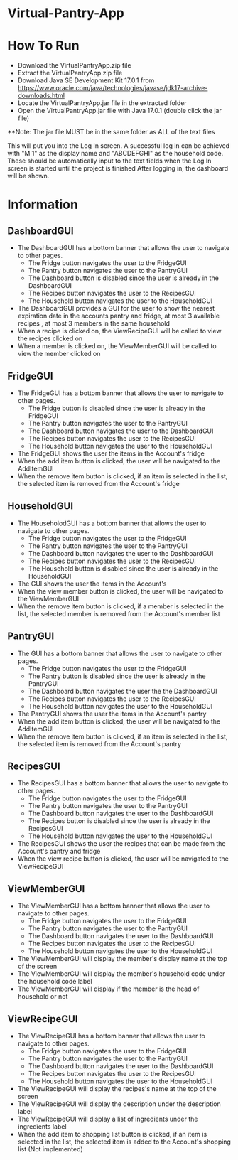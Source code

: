 # Virtual-Pantry-App

# How To Run
  - Download the VirtualPantryApp.zip file
  - Extract the VirtualPantryApp.zip file
  - Download Java SE Development Kit 17.0.1 from https://www.oracle.com/java/technologies/javase/jdk17-archive-downloads.html
  - Locate the VirtualPantryApp.jar file in the extracted folder
  - Open the VirtualPantryApp.jar file with Java 17.0.1 (double click the jar file)

**Note: The jar file MUST be in the same folder as ALL of the text files




This will put you into the Log In screen.
A successful log in can be achieved with "M 1" as the display name
  and "ABCDEFGHI" as the household code. 
These should be automatically input to the text fields when the 
  Log In screen is started until the project is finished
 After logging in, the dashboard will be shown.

# Information
## **DashboardGUI**
   - The DashboardGUI has a bottom banner that allows the user to navigate to other pages.
     - The Fridge button navigates the user to the FridgeGUI
     - The Pantry button navigates the user to the PantryGUI
     - The Dashboard button is disabled since the user is already in the DashboardGUI
     - The Recipes button navigates the user to the RecipesGUI
     - The Household button navigates the user to the HouseholdGUI
   - The DashboardGUI provides a GUI for the user to show the nearest expiration date in the accounts pantry and fridge, at most 3 available recipes , at most 3 members in the same household 
   - When a recipe is clicked on, the ViewRecipeGUI will be called to view the recipes clicked on
   - When a member is clicked on, the ViewMemberGUI will be called to view the member clicked on
    
## **FridgeGUI**
   - The FridgeGUI has a bottom banner that allows the user to navigate to other pages.
       - The Fridge button is disabled since the user is already in the FridgeGUI
       - The Pantry button navigates the user to the PantryGUI
       - The Dashboard button navigates the user to the DashboardGUI
       - The Recipes button navigates the user to the RecipesGUI
       - The Household button navigates the user to the HouseholdGUI
   - The FridgeGUI shows the user the items in the Account's fridge
   - When the add item button is clicked, the user will be navigated to the AddItemGUI
   - When the remove item button is clicked, if an item is selected in the list, the selected item is removed from the Account's fridge
            
## **HouseholdGUI**
   - The HouseholodGUI has a bottom banner that allows the user to navigate to other pages.
     - The Fridge button navigates the user to the FridgeGUI
     - The Pantry button navigates the user to the PantryGUI
     - The Dashboard button navigates the user to the DashboardGUI
     - The Recipes button navigates the user to the RecipesGUI
     - The Household button is disabled since the user is already in the HouseholdGUI
   - The GUI shows the user the items in the Account's 
   - When the view member button is clicked, the user will be navigated to the ViewMemberGUI
   - When the remove item button is clicked, if a member is selected in the list, the selected member is removed from the Account's member list
        
## **PantryGUI**
   - The GUI has a bottom banner that allows the user to navigate to other pages.
     - The Fridge button navigates the user to the FridgeGUI
     - The Pantry button is disabled since the user is already in the PantryGUI
     - The Dashboard button navigates the user the the DashboardGUI
     - The Recipes button navigates the user to the RecipesGUI
     - The Household button navigates the user to the HouseholdGUI
   - The PantryGUI shows the user the items in the Account's pantry
   - When the add item button is clicked, the user will be navigated to the AddItemGUI
   - When the remove item button is clicked, if an item is selected in the list, the selected item is removed from the Account's pantry
            
## **RecipesGUI**
   - The RecipesGUI has a bottom banner that allows the user to navigate to other pages.
     - The Fridge button navigates the user to the FridgeGUI
     - The Pantry button navigates the user to the PantryGUI
     - The Dashboard button navigates the user to the DashboardGUI
     - The Recipes button is disabled since the user is already in the RecipesGUI
     - The Household button navigates the user to the HouseholdGUI
   - The RecipesGUI shows the user the recipes that can be made from the Account's pantry and fridge 
   - When the view recipe button is clicked, the user will be navigated to the ViewRecipeGUI
    
## **ViewMemberGUI**
   - The ViewMemberGUI has a bottom banner that allows the user to navigate to other pages.
     - The Fridge button navigates the user to the FridgeGUI
     - The Pantry button navigates the user to the PantryGUI
     - The Dashboard button navigates the user to the DashboardGUI
     - The Recipes button navigates the user to the RecipesGUI
     - The Household button navigates the user to the HouseholdGUI
   - The ViewMemberGUI will display the member's display name at the top of the screen
   - The ViewMemberGUI will display the member's household code under the household code label
   - The ViewMemberGUI will display if the member is the head of household or not
 
## **ViewRecipeGUI**
   - The ViewRecipeGUI has a bottom banner that allows the user to navigate to other pages.
     - The Fridge button navigates the user to the FridgeGUI
     - The Pantry button navigates the user to the PantryGUI
     - The Dashboard button navigates the user to the DashboardGUI
     - The Recipes button navigates the user to the RecipesGUI
     - The Household button navigates the user to the HouseholdGUI
   - The ViewRecipeGUI will display the recipes's name at the top of the screen
   - The ViewRecipeGUI will display the description under the description label
   - The ViewRecipeGUI will display a list of ingredients under the ingredients label
   - When the add item to shopping list button is clicked, if an item is selected in the list, the selected item is added to the Account's shopping list (Not implemented)
